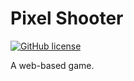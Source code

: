# Pixel Shooter

[![GitHub license](https://img.shields.io/github/license/programmer5000-com/pixel-shooter.svg)](https://github.com/programmer5000-com/pixel-shooter/blob/master/LICENSE)

A web-based game.
